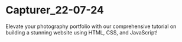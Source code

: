 # Capturer_22-07-24
Elevate your photography portfolio with our comprehensive tutorial on building a stunning website using HTML, CSS, and JavaScript!
